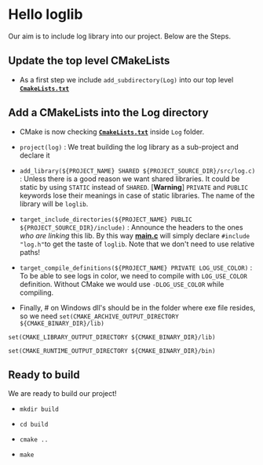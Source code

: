 # Hello loglib

Our aim is to include log library into our project. Below are the Steps.

## Update the top level CMakeLists 

* As a first step we include `add_subdirectory(Log)` into our top level **[`CmakeLists.txt`](CMakeLists.txt)**

## Add a CMakeLists into the Log directory

* CMake is now checking **[`CmakeLists.txt`](Log/CMakeLists.txt)** inside `Log` folder.

* `project(log)` : We treat building the log library as a sub-project and declare it

* `add_library(${PROJECT_NAME} SHARED ${PROJECT_SOURCE_DIR}/src/log.c)` : Unless there is a good reason we want shared libraries.
It could be static by using `STATIC` instead of `SHARED`. [**Warning**] `PRIVATE` and `PUBLIC` keywords lose their meanings in case of static libraries.
The name of the library will be `loglib`.

* `target_include_directories(${PROJECT_NAME} PUBLIC ${PROJECT_SOURCE_DIR}/include)` :  Announce the headers to the ones *who are linking* this lib. 
By this way **[main.c](Driver/main.c)** will simply declare `#include "log.h"`to get the taste of `loglib`. Note that we don't need to use relative paths!

* `target_compile_definitions(${PROJECT_NAME} PRIVATE LOG_USE_COLOR)` : To be able to see logs in color, we need to compile with `LOG_USE_COLOR` definition.
Without CMake we would use `-DLOG_USE_COLOR` while compiling.

* Finally, # on Windows dll's should be in the folder where exe file resides, so we need
`set(CMAKE_ARCHIVE_OUTPUT_DIRECTORY ${CMAKE_BINARY_DIR}/lib)`

`set(CMAKE_LIBRARY_OUTPUT_DIRECTORY ${CMAKE_BINARY_DIR}/lib)`

`set(CMAKE_RUNTIME_OUTPUT_DIRECTORY ${CMAKE_BINARY_DIR}/bin)`


## Ready to build

We are ready to build our project!

* `mkdir build`

* `cd build`

* `cmake ..`

* `make`
